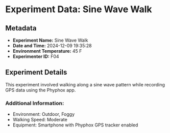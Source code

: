 # Experiment Data: Sine Wave Walk

## Metadata
- **Experiment Name:** Sine Wave Walk
- **Date and Time:** 2024-12-09 19:35:28
- **Environment Temperature:** 45 F
- **Experimenter ID:** F04

## Experiment Details
This experiment involved walking along a sine wave pattern while recording GPS data using the Phyphox app.

### Additional Information:
- Environment: Outdoor, Foggy
- Walking Speed: Moderate
- Equipment: Smartphone with Phyphox GPS tracker enabled